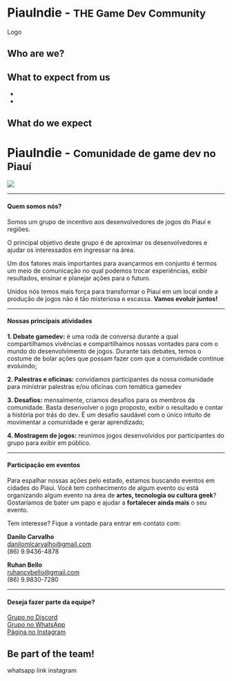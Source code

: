 # PiauIndie - <small>THE Game Dev Community</small>

Logo

## Who are we?


## What to expect from us

* 
* 

## What do we expect
# PiauIndie - <small>Comunidade de game dev no Piauí</small>

![](https://www.dropbox.com/s/x7edsnhae7rbh7b/Piauindie%20logo%20sem%20fundo.png?raw=1)

___
#### Quem somos nós?
Somos um grupo de incentivo aos desenvolvedores de jogos do Piauí e regiões.
  
O principal objetivo deste grupo é de aproximar os desenvolvedores e ajudar os interessados em ingressar na área. 

Um dos fatores mais importantes para avançarmos em conjunto é termos um meio de comunicação no qual podemos trocar experiências, exibir resultados, ensinar e planejar ações para o futuro.

Unidos nós temos mais força para transformar o Piauí em um local onde a produção de jogos não é tão misteriosa e escassa. **Vamos evoluir juntos!**

___
#### Nossas principais atividades
**1. Debate gamedev:** é uma roda de conversa durante a qual compartilhamos vivências e compartilhamos nossas vontades para com o mundo do desenvolvimento de jogos. Durante tais debates, temos o costume de bolar ações que possam fazer com que a comunidade continue evoluindo;
  
**2. Palestras e oficinas:** convidamos participantes da nossa comunidade para ministrar palestras e/ou oficinas com temática gamedev
  
**3. Desafios:** mensalmente, criamos desafios para os membros da comunidade. Basta desenvolver o jogo proposto, exibir o resultado e contar a história por trás do dev. É um desafio saudável com o único intuito de movimentar a comunidade e gerar aprendizado;
    
**4. Mostragem de jogos:** reunimos jogos desenvolvidos por participantes do grupo para exibir em público.  
___
#### Participação em eventos
Para espalhar nossas ações pelo estado, estamos buscando eventos em cidades do Piaui. Você tem conhecimento de algum evento ou está organizando algum evento na área de **artes, tecnologia ou cultura geek**? Gostaríamos de bater um papo e ajudar a **fortalecer ainda mais** o seu evento.

Tem interesse? Fique a vontade para entrar em contato com:

**Danilo Carvalho**  
danilomlcarvalho@gmail.com  
(86) 9.9436-4878

**Ruhan Bello**  
ruhancvbello@gmail.com  
(86) 9.9830-7280

___
#### Deseja fazer parte da equipe?

[Grupo no Discord](https://discord.gg/k99tVTx)  
[Grupo no WhatsApp](https://chat.whatsapp.com/FgZDYhQwPJMERF1mp2utbd)  
[Página no Instagram](https://www.instagram.com/piauindie/)
## Be part of the team!

whatsapp link
instagram
